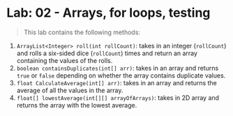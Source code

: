 # Lab: 02 - Arrays, for loops, testing

> This lab contains the following methods:

1. `ArrayList<Integer> roll(int rollCount)`: takes in an integer (`rollCount`) and rolls a six-sided dice (`rollCount`)
   times and return an array containing the values of the rolls.
2. `boolean containsDuplicates(int[] arr)`: takes in an array and returns `true` or `false` depending on whether the
   array contains duplicate values.
3. `float CalculateAverage(int[] arr)`: takes in an array and returns the average of all the values in the array.
4. `float[] lowestAverage(int[][] arrayOfArrays)`: takes in 2D array and returns the array with the lowest average.
